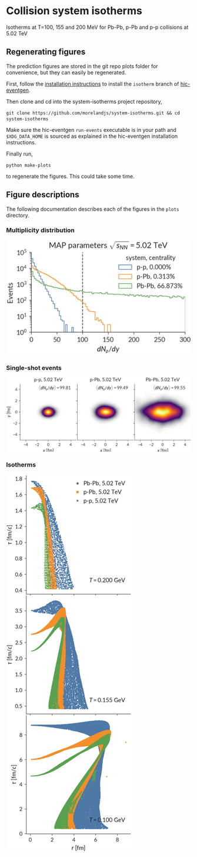 # Collision system isotherms

Isotherms at T=100, 155 and 200 MeV for Pb-Pb, p-Pb and p-p collisions at 5.02 TeV

## Regenerating figures

The prediction figures are stored in the git repo plots folder for convenience, but they can easily be regenerated.

First, follow the [installation instructions](https://github.com/morelandjs/hic-eventgen/tree/isotherm/local) to install the `isotherm` branch of [hic-eventgen](https://github.com/morelandjs/hic-eventgen).

Then clone and cd into the system-isotherms project repository,
```
git clone https://github.com/morelandjs/system-isotherms.git && cd system-isotherms
```
Make sure the hic-eventgen `run-events` executable is in your path and `$XDG_DATA_HOME` is sourced as explained in the hic-eventgen installation instructions.

Finally run,
```
python make-plots
```
to regenerate the figures. This could take some time.

## Figure descriptions

The following documentation describes each of the figures in the `plots` directory.

### Multiplicity distribution
![alt text](https://github.com/morelandjs/system-isotherms/blob/master/plots/mult_dist.png)

### Single-shot events
![alt text](https://github.com/morelandjs/system-isotherms/blob/master/plots/single_shot_events.png)

### Isotherms
![alt text](https://github.com/morelandjs/system-isotherms/blob/master/plots/isotherms.png)
